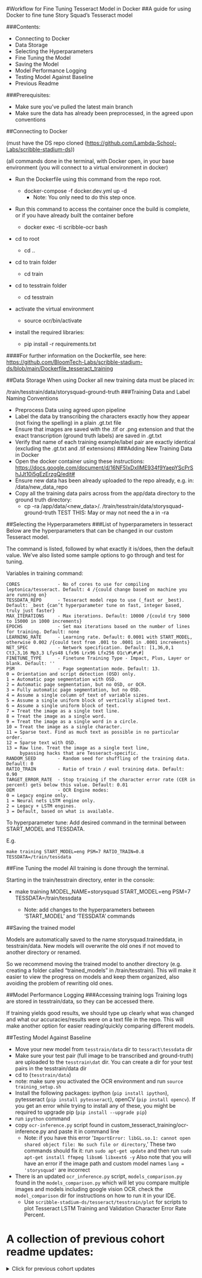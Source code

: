 #Workflow for Fine Tuning Tesseract Model in Docker 
##A guide for using Docker to fine tune Story Squad’s Tesseract model

###Contents:
* Connecting to Docker
* Data Storage
* Selecting the Hyperparameters
* Fine Tuning the Model
* Saving the Model
* Model Performance Logging
* Testing Model Against Baseline
* Previous Readme

###Prerequisites: 
* Make sure you’ve pulled the latest main branch
* Make sure the data has already been preprocessed, in the agreed upon conventions

##Connecting to Docker

(must have the DS repo cloned (https://github.com/Lambda-School-Labs/scribble-stadium-ds))

(all commands done in the terminal, with Docker open, in your base environment (you will connect to a virtual environment in docker)

* Run the Dockerfile using this command from the repo root. 
  * docker-compose -f docker.dev.yml up -d
    *  Note: You only need to do this step once.
   
* Run this command to access the container once the build is complete, or if you have already built the container before
  * docker exec -ti scribble-ocr bash
* cd to root
  * cd ..
* cd to train folder
  * cd train
* cd to tesstrain folder
  * cd tesstrain
* activate the virtual environment
  * source ocr/bin/activate
* install the required libraries:
  * pip install -r requirements.txt

####For further information on the Dockerfile, see here: ​​https://github.com/BloomTech-Labs/scribble-stadium-ds/blob/main/Dockerfile_tesseract_training

##Data Storage
When using Docker all new training data must be placed in:

/train/tesstrain/data/storysquad-ground-truth
###Training Data and Label Naming Conventions
* Preprocess Data using agreed upon pipeline
* Label the data by transcribing the characters exactly how they appear (not fixing the spelling) in a plain .gt.txt file
* Ensure that images are saved with the .tif or .png extension and that the exact transcription (ground truth labels) are saved in .gt.txt
* Verify that name of each training example/label pair are exactly identical (excluding the .gt.txt and .tif extensions)
###Adding New Training Data in Docker
* Open the docker container using these instructions:
https://docs.google.com/document/d/16NF5IxDxllME934f9YaepYScPrShJJt10i5gEzErzgQ/edit#
* Ensure new data has been already uploaded to the repo already, e.g. in:
/data/new_data_repo
* Copy all the training data pairs across from the app/data directory to the ground truth directory:
  * cp -ra /app/data/<new_data>/. /train/tesstrain/data/storysquad-ground-truth
TEST THIS: May or may not need the a in -ra

##Selecting the Hyperparameters
###List of hyperparameters in tesseract
Below are the hyperparameters that can be changed in our custom Tesseract model. 

The command is listed, followed by what exactly it is/does, then the default value. We’ve also listed some sample options to go through and test for tuning.
 
Variables in training command:

    CORES              - No of cores to use for compiling leptonica/tesseract. Default: 4 /{could change based on machine you are running on}
    TESSDATA_REPO      - Tesseract model repo to use (_fast or _best). Default: _best {can’t hyperparameter tune on fast, integer based, truly just faster}
    MAX_ITERATIONS     - Max iterations. Default: 10000 /{could try 5000 to 15000 in 1000 increments}
    EPOCHS             - Set max iterations based on the number of lines for training. Default: none
    LEARNING_RATE      - Learning rate. Default: 0.0001 with START_MODEL, otherwise 0.002 /{could test from .001 to .0001 in .0001 increments}
    NET_SPEC           - Network specification. Default: [1,36,0,1 Ct3,3,16 Mp3,3 Lfys48 Lfx96 Lrx96 Lfx256 O1c\#\#\#]
    FINETUNE_TYPE      - Finetune Training Type - Impact, Plus, Layer or blank. Default: ''
    PSM                - Page segmentation mode. Default: 13. 
    0 = Orientation and script detection (OSD) only.
    1 = Automatic page segmentation with OSD.
    2 = Automatic page segmentation, but no OSD, or OCR.
    3 = Fully automatic page segmentation, but no OSD.
    4 = Assume a single column of text of variable sizes.
    5 = Assume a single uniform block of vertically aligned text.
    6 = Assume a single uniform block of text.
    7 = Treat the image as a single text line.
    8 = Treat the image as a single word.
    9 = Treat the image as a single word in a circle.
    10 = Treat the image as a single character.
    11 = Sparse text. Find as much text as possible in no particular order.
    12 = Sparse text with OSD.
    13 = Raw line. Treat the image as a single text line,
         bypassing hacks that are Tesseract-specific.
    RANDOM_SEED        - Random seed for shuffling of the training data. Default: 0
    RATIO_TRAIN        - Ratio of train / eval training data. Default: 0.90
    TARGET_ERROR_RATE  - Stop training if the character error rate (CER in percent) gets below this value. Default: 0.01
	OEM                - OCR Engine modes:
    0 = Legacy engine only.
    1 = Neural nets LSTM engine only.
    2 = Legacy + LSTM engines.
    3 = Default, based on what is available.
    
 
To hyperparameter tune: Add desired command in the terminal between START_MODEL and TESSDATA. 

 E.g.
  
`make training START_MODEL=eng PSM=7 RATIO_TRAIN=0.8 TESSDATA=/train/tessdata`

##Fine Tuning the model
All training is done through the terminal. 

Starting in the train/tesstrain directory, enter in the console:


* make training MODEL_NAME=storysquad START_MODEL=eng PSM=7 TESSDATA=/train/tessdata

  * Note: add changes to the hyperparameters between ‘START_MODEL’ and ‘TESSDATA’ commands

##Saving the trained model

Models are automatically saved to the name storysquad.traineddata, in tesstrain/data. New models will overwrite the old ones if not moved to another directory or renamed. 

So we recommend moving the trained model to another directory (e.g. creating a folder called “trained_models” in /train/tesstrain). This will make it easier to view the progress on models and keep them organized, also avoiding the problem of rewriting old ones. 
 
##Model Performance Logging
###Accessing training logs
Training logs are stored in tesstrain/data, so they can be accessed there.

If training yields good results, we should type up clearly what was changed and what our accuracies/results were on a text file in the repo. This will make another option for easier reading/quickly comparing different models.
 
##Testing Model Against Baseline
* Move your new model from `tesstrain/data` dir to `tessract\tessdata` dir
* Make sure your test pair (full image to be transcribed and ground-truth) are uploaded to the `tesstrain\dat` dir. You can create a dir for your test pairs in the tesstrain/data dir
* cd to (`tesstrain/data`)
* note: make sure you activated the OCR environment and run `source training_setup.sh`
* Install the following packages: ipython (`pip install ipython`), pytesseract (`pip install pytesseract`), openCV (`pip install opencv`). If you get an error while trying to install any of these, you might be required to upgrade pip (`pip install --upgrade pip`)
* run `ipython` command
* copy `ocr-inference.py` script found in custom_tesseract_training/ocr-inference.py and paste it in command line
  * Note: if you have this error ‘`ImportError: libGL.so.1: cannot open shared object file: No such file or directory`,’ These two commands should fix it: run `sudo apt-get update` and then run `sudo apt-get install ffmpeg libsm6 libxext6 -y` Also note that you will have an error if the image path and custom model names `lang = 'storysquad'` are incorrect
* There is an updated `ocr_inference.py` script, `models_comparison.py` found in the `models_comparison.py` which will let you compare multiple images and models including google vision OCR. check the `model_comparison` dir for instructions on how to run it in your IDE.
     - Use `scribble-stadium-ds/tesseract/tesstrain/plot` for scripts to plot Tesseract     LSTM Training and Validation Character Error Rate Percent.

# A collection of previous cohort readme updates:
<details>
  <summary>Click for previous cohort updates</summary>
  
  ### As of 10/20/2021#Workflow for Fine Tuning Tesseract Model in Docker 
##A guide for using Docker to fine tune Story Squad’s Tesseract model

###Contents:
* Connecting to Docker
* Data Storage
* Selecting the Hyperparameters
* Fine Tuning the Model
* Saving the Model
* Model Performance Logging
* Testing Model Against Baseline
* Previous Readme

###Prerequisites: 
* Make sure you’ve pulled the latest main branch
* Make sure the data has already been preprocessed, in the agreed upon conventions

##Connecting to Docker

(must have the DS repo cloned (https://github.com/Lambda-School-Labs/scribble-stadium-ds))

(all commands done in the terminal, with Docker open, in your base environment (you will connect to a virtual environment in docker)

* Run the Dockerfile using this command from the repo root. 
  * docker-compose -f docker.dev.yml up -d
    *  Note: You only need to do this step once.
   
* Run this command to access the container once the build is complete, or if you have already built the container before
  * docker exec -ti scribble-ocr bash
* cd to root
  * cd ..
* cd to train folder
  * cd train
* cd to tesstrain folder
  * cd tesstrain
* activate the virtual environment
  * source ocr/bin/activate
* install the required libraries:
  * pip install -r requirements.txt

####For further information on the Dockerfile, see here: ​​https://github.com/BloomTech-Labs/scribble-stadium-ds/blob/main/Dockerfile_tesseract_training

##Data Storage
When using Docker all new training data must be placed in:

/train/tesstrain/data/storysquad-ground-truth
###Training Data and Label Naming Conventions
* Preprocess Data using agreed upon pipeline
* Label the data by transcribing the characters exactly how they appear (not fixing the spelling) in a plain .gt.txt file
* Ensure that images are saved with the .tif or .png extension and that the exact transcription (ground truth labels) are saved in .gt.txt
* Verify that name of each training example/label pair are exactly identical (excluding the .gt.txt and .tif extensions)
###Adding New Training Data in Docker
* Open the docker container using these instructions:
https://docs.google.com/document/d/16NF5IxDxllME934f9YaepYScPrShJJt10i5gEzErzgQ/edit#
* Ensure new data has been already uploaded to the repo already, e.g. in:
/data/new_data_repo
* Copy all the training data pairs across from the app/data directory to the ground truth directory:
  * cp -ra /app/data/<new_data>/. /train/tesstrain/data/storysquad-ground-truth
TEST THIS: May or may not need the a in -ra

##Selecting the Hyperparameters
###List of hyperparameters in tesseract
Below are the hyperparameters that can be changed in our custom Tesseract model. 

The command is listed, followed by what exactly it is/does, then the default value. We’ve also listed some sample options to go through and test for tuning.
 
Variables in training command:

    CORES              - No of cores to use for compiling leptonica/tesseract. Default: 4 /{could change based on machine you are running on}
    TESSDATA_REPO      - Tesseract model repo to use (_fast or _best). Default: _best {can’t hyperparameter tune on fast, integer based, truly just faster}
    MAX_ITERATIONS     - Max iterations. Default: 10000 /{could try 5000 to 15000 in 1000 increments}
    EPOCHS             - Set max iterations based on the number of lines for training. Default: none
    LEARNING_RATE      - Learning rate. Default: 0.0001 with START_MODEL, otherwise 0.002 /{could test from .001 to .0001 in .0001 increments}
    NET_SPEC           - Network specification. Default: [1,36,0,1 Ct3,3,16 Mp3,3 Lfys48 Lfx96 Lrx96 Lfx256 O1c\#\#\#]
    FINETUNE_TYPE      - Finetune Training Type - Impact, Plus, Layer or blank. Default: ''
    PSM                - Page segmentation mode. Default: 13. 
    0 = Orientation and script detection (OSD) only.
    1 = Automatic page segmentation with OSD.
    2 = Automatic page segmentation, but no OSD, or OCR.
    3 = Fully automatic page segmentation, but no OSD.
    4 = Assume a single column of text of variable sizes.
    5 = Assume a single uniform block of vertically aligned text.
    6 = Assume a single uniform block of text.
    7 = Treat the image as a single text line.
    8 = Treat the image as a single word.
    9 = Treat the image as a single word in a circle.
    10 = Treat the image as a single character.
    11 = Sparse text. Find as much text as possible in no particular order.
    12 = Sparse text with OSD.
    13 = Raw line. Treat the image as a single text line,
         bypassing hacks that are Tesseract-specific.
    RANDOM_SEED        - Random seed for shuffling of the training data. Default: 0
    RATIO_TRAIN        - Ratio of train / eval training data. Default: 0.90
    TARGET_ERROR_RATE  - Stop training if the character error rate (CER in percent) gets below this value. Default: 0.01
	OEM                - OCR Engine modes:
    0 = Legacy engine only.
    1 = Neural nets LSTM engine only.
    2 = Legacy + LSTM engines.
    3 = Default, based on what is available.
    
 
To hyperparameter tune: Add desired command in the terminal between START_MODEL and TESSDATA. 

 E.g.
  
`make training START_MODEL=eng PSM=7 RATIO_TRAIN=0.8 TESSDATA=/train/tessdata`

##Fine Tuning the model
All training is done through the terminal. 

Starting in the train/tesstrain directory, enter in the console:


* make training MODEL_NAME=storysquad START_MODEL=eng PSM=7 TESSDATA=/train/tessdata

  * Note: add changes to the hyperparameters between ‘START_MODEL’ and ‘TESSDATA’ commands

##Saving the trained model

Models are automatically saved to the name storysquad.traineddata, in tesstrain/data. New models will overwrite the old ones if not moved to another directory or renamed. 

So we recommend moving the trained model to another directory (e.g. creating a folder called “trained_models” in /train/tesstrain). This will make it easier to view the progress on models and keep them organized, also avoiding the problem of rewriting old ones. 
 
##Model Performance Logging
###Accessing training logs
Training logs are stored in tesstrain/data, so they can be accessed there.

If training yields good results, we should type up clearly what was changed and what our accuracies/results were on a text file in the repo. This will make another option for easier reading/quickly comparing different models.
 
##Testing Model Against Baseline
* Move your new model from `tesstrain/data` dir to `tessract\tessdata` dir
* Make sure your test pair (full image to be transcribed and ground-truth) are uploaded to the `tesstrain\dat` dir. You can create a dir for your test pairs in the tesstrain/data dir
* cd to (`tesstrain/data`)
* note: make sure you activated the OCR environment and run `source training_setup.sh`
* Install the following packages: ipython (`pip install ipython`), pytesseract (`pip install pytesseract`), openCV (`pip install opencv`). If you get an error while trying to install any of these, you might be required to upgrade pip (`pip install --upgrade pip`)
* run `ipython` command
* copy `ocr-inference.py` script found in custom_tesseract_training/ocr-inference.py and paste it in command line
  * Note: if you have this error ‘`ImportError: libGL.so.1: cannot open shared object file: No such file or directory`,’ These two commands should fix it: run `sudo apt-get update` and then run `sudo apt-get install ffmpeg libsm6 libxext6 -y` Also note that you will have an error if the image path and custom model names `lang = 'storysquad'` are incorrect
* There is an updated `ocr_inference.py` script, `models_comparison.py` found in the `models_comparison.py` which will let you compare multiple images and models including google vision OCR. check the `model_comparison` dir for instructions on how to run it in your IDE.
     - Use `scribble-stadium-ds/tesseract/tesstrain/plot` for scripts to plot Tesseract     LSTM Training and Validation Character Error Rate Percent.

## A collection of previous cohort readme updates:
### As of 10/20/2021
 * Our cohort focussed on adding, cleaning, and labelling more data. This effort paid off. We were able to increase the accuracy of the model from 48% to 61% on a neat handwriting. The default model (tesseract-ocr version 4.1.1) had a 2% accuracy for the same document (full_sample2.png). Google vision OCR has an accuracy of 95%
 * The model is still not doing a good job of transcribing children's handwriting images. This accuracies are for the 5 of the 10 test images that were selected. (Photo 3121.jpg, Photo 3220 pg1.jpg, Story 3235 pg1.jpg, Photo 3202.jpg,Photo 3124 pg1.jpg) The complete list is in data README.md. Model Name 1 2 3 4 5 Tesseract - Base Model 2.58% 1.54% 1.88% 8.29% 0.00% Google Vision 80.00% 81.93% 81.93% 80.00% 95.65% Custom Model with old data 2.02% 2.77% 1.88% 3.56% 0.00% Custom Model with new data 2.03% 5.62% 1.88% 6.15% 0.00
 * The accuracies were doubled with preprocessing. (A blog post explaining on how to do this will be available to the onboarding cohort). The data pipeline in the data management dir was used for the preprocessing. In most causes sauvola thresholding (sauvola_preprocessing) works better than the regular binarization All preprocessing must include line removal. Use the data pipeline in the data management dir. complete directions will be included in a blog post.


